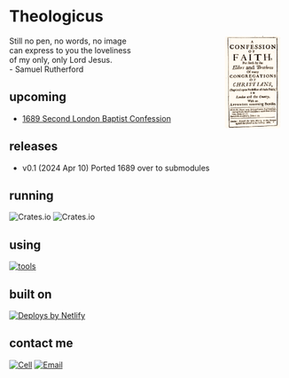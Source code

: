 # Theologicus
<img style="float:right; border-radius: 4px; margin-right: 15px; margin-bottom: 10px" src="src/art-1689.png" width="100" align="left">Still no pen, no words, no image  
can express to you the loveliness  
of my only, only Lord Jesus.  
\- Samuel Rutherford

## upcoming

- [1689 Second London Baptist Confession](https://theologic.us/confession-1689/index.md)

## releases

- v0.1 (2024 Apr 10) Ported 1689 over to submodules

## running

![Crates.io](https://img.shields.io/crates/v/mdbook)
![Crates.io](https://img.shields.io/crates/v/mdbook-toc)

## using

[![tools](https://skillicons.dev/icons?i=vscode,vim,rust,md,css,html,bash,git,github,netlify,linux)]()

## built on

<a href="https://www.netlify.com"><img src="https://www.netlify.com/v3/img/components/netlify-color-accent.svg" alt="Deploys by Netlify" /></a>

## contact me

[![Cell](https://img.shields.io/badge/SMS-joseph-437790?style=flat-square&logo=Apple)](sms:8177071486)
[![Email](https://img.shields.io/badge/Email-joseph-success?style=flat-square&logo=Minutemailer)](mailto:joe@theologic.us)
